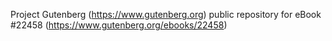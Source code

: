 Project Gutenberg (https://www.gutenberg.org) public repository for eBook #22458 (https://www.gutenberg.org/ebooks/22458)
